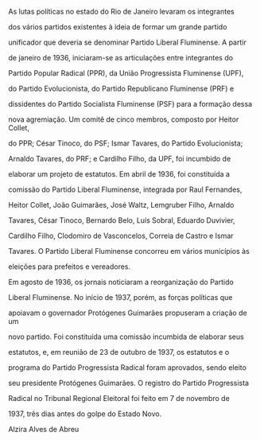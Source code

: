

As lutas políticas no estado do Rio de Janeiro levaram os integrantes

dos vários partidos existentes à ideia de formar um grande partido

unificador que deveria se denominar Partido Liberal Fluminense. A partir

de janeiro de 1936, iniciaram-se as articulações entre integrantes do

Partido Popular Radical (PPR), da União Progressista Fluminense (UPF),

do Partido Evolucionista, do Partido Republicano Fluminense (PRF) e

dissidentes do Partido Socialista Fluminense (PSF) para a formação dessa

nova agremiação. Um comitê de cinco membros, composto por Heitor Collet,

do PPR; César Tinoco, do PSF; Ismar Tavares, do Partido Evolucionista;

Arnaldo Tavares, do PRF; e Cardilho Filho, da UPF, foi incumbido de

elaborar um projeto de estatutos. Em abril de 1936, foi constituída a

comissão do Partido Liberal Fluminense, integrada por Raul Fernandes,

Heitor Collet, João Guimarães, José Waltz, Lemgruber Filho, Arnaldo

Tavares, César Tinoco, Bernardo Belo, Luís Sobral, Eduardo Duvivier,

Cardilho Filho, Clodomiro de Vasconcelos, Correia de Castro e Ismar

Tavares. O Partido Liberal Fluminense concorreu em vários municípios às

eleições para prefeitos e vereadores.



Em agosto de 1936, os jornais noticiaram a reorganização do Partido

Liberal Fluminense. No início de 1937, porém, as forças políticas que

apoiavam o governador Protógenes Guimarães propuseram a criação de um

novo partido. Foi constituída uma comissão incumbida de elaborar seus

estatutos, e, em reunião de 23 de outubro de 1937, os estatutos e o

programa do Partido Progressista Radical foram aprovados, sendo eleito

seu presidente Protógenes Guimarães. O registro do Partido Progressista

Radical no Tribunal Regional Eleitoral foi feito em 7 de novembro de

1937, três dias antes do golpe do Estado Novo.



Alzira Alves de Abreu



